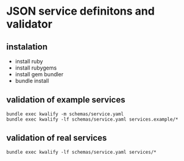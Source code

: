 # JSON service definitons and validator


## instalation
- install ruby
- install rubygems
- install gem bundler
- bundle install

## validation of example services

    bundle exec kwalify -m schemas/service.yaml
    bundle exec kwalify -lf schemas/service.yaml services.example/*

## validation of real services

    bundle exec kwalify -lf schemas/service.yaml services/*